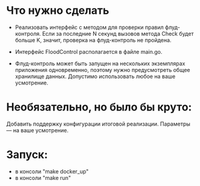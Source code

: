 # Что нужно сделать

- Реализовать интерфейс с методом для проверки правил флуд-контроля. Если за последние N секунд вызовов метода Check будет больше K, значит, проверка на флуд-контроль не пройдена.

- Интерфейс FloodControl располагается в файле main.go.

- Флуд-контроль может быть запущен на нескольких экземплярах приложения одновременно, поэтому нужно предусмотреть общее хранилище данных. Допустимо использовать любое на ваше усмотрение.

# Необязательно, но было бы круто:

Добавить поддержку конфигурации итоговой реализации. Параметры — на ваше усмотрение.

# Запуск:
- в консоли "make docker_up"
- в консоли "make run"
